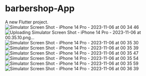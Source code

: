 # barbershop-App

A new Flutter project.
![Simulator Screen Shot - iPhone 14 Pro - 2023-11-06 at 00 34 46](https://github.com/MuhammadBilalEllahi/barbershop-App/assets/67937279/3318afe9-5175-46f0-9eb2-f9d6958e685e)
![Uploading Simulator Screen Shot - iPhone 14 Pro - 2023-11-06 at 00.35.10.png…]()
![Simulator Screen Shot - iPhone 14 Pro - 2023-11-06 at 00 35 30](https://github.com/MuhammadBilalEllahi/barbershop-App/assets/67937279/7a57eec9-de99-4974-8813-36d37c67b06d)
![Simulator Screen Shot - iPhone 14 Pro - 2023-11-06 at 00 35 39](https://github.com/MuhammadBilalEllahi/barbershop-App/assets/67937279/3f7bf517-d1d0-43df-80a9-ec5aff9aab78)
![Simulator Screen Shot - iPhone 14 Pro - 2023-11-06 at 00 35 47](https://github.com/MuhammadBilalEllahi/barbershop-App/assets/67937279/87593037-17e8-4b56-8db1-8de328ee635c)
![Simulator Screen Shot - iPhone 14 Pro - 2023-11-06 at 00 35 54](https://github.com/MuhammadBilalEllahi/barbershop-App/assets/67937279/ce018b1d-bc77-4198-b456-a258aa0f73c2)
![Simulator Screen Shot - iPhone 14 Pro - 2023-11-06 at 00 35 59](https://github.com/MuhammadBilalEllahi/barbershop-App/assets/67937279/989a41cd-861d-4f9a-b672-51fe56d325e8)
![Simulator Screen Shot - iPhone 14 Pro - 2023-11-06 at 00 36 39](https://github.com/MuhammadBilalEllahi/barbershop-App/assets/67937279/f28707d8-b7bf-41e7-852d-9de059c94699)
